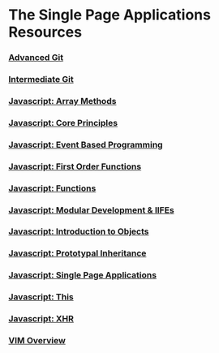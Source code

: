 # The Single Page Applications Resources

### [Advanced Git](SP_GIT_ADVANCED.md)

### [Intermediate Git](SP_GIT_INTERMEDIATE.md)

### [Javascript: Array Methods](SP_JS_ARRAY_METHODS.md)

### [Javascript: Core Principles](SP_JS_CORE_PRINCIPLES.md)

### [Javascript: Event Based Programming](SP_JS_EVENT_BASED_PROGRAMMING.md)

### [Javascript: First Order Functions](SP_JS_FIRST_ORDER_FUNCTIONS.md)

### [Javascript: Functions](SP_JS_FUNCTIONS.md)

### [Javascript: Modular Development & IIFEs](SP_JS_MODULAR_DEVELOPMENT_IIFE.md)

### [Javascript: Introduction to Objects](SP_JS_OBJECTS_INTRODUCTION.md)

### [Javascript: Prototypal Inheritance](SP_JS_PROTOTYPAL_INHERITANCE.md)

### [Javascript: Single Page Applications](SP_JS_SINGLE_PAGE_APPLICATIONS.md)

### [Javascript: This](SP_JS_THIS.md)

### [Javascript: XHR](SP_JS_XHR.md)

### [VIM Overview](SP_VIM_OVERVIEW.md)